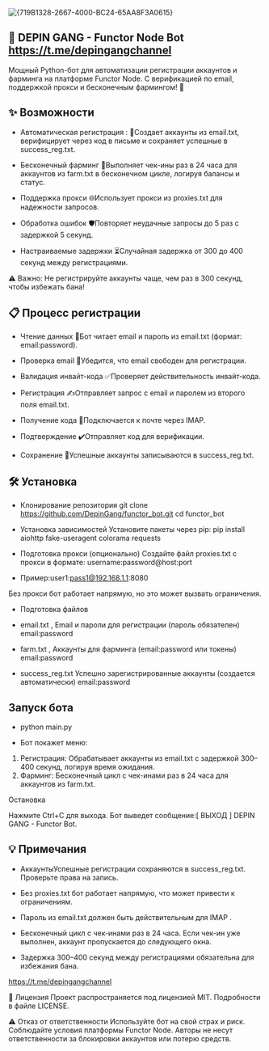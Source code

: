 ![{719B1328-2667-4000-BC24-65AA8F3A0615}](https://github.com/user-attachments/assets/680a7c3e-bf87-4c30-943e-73cbcc28fad7)

🚀 DEPIN GANG - Functor Node Bot    
https://t.me/depingangchannel
---
Мощный Python-бот для автоматизации регистрации аккаунтов и фарминга на платформе Functor Node. С верификацией по email, поддержкой прокси и бесконечным фармингом! 🎉


✨ Возможности
---

- Автоматическая регистрация : 📝Создает аккаунты из email.txt, верифицирует через код в письме и сохраняет успешные в success_reg.txt. 

- Бесконечный фарминг 🔄Выполняет чек-ины раз в 24 часа для аккаунтов из farm.txt в бесконечном цикле, логируя балансы и статус.

- Поддержка прокси 🌐Использует прокси из proxies.txt для надежности запросов.

- Обработка ошибок 🛡️Повторяет неудачные запросы до 5 раз с задержкой 5 секунд.

- Настраиваемые задержки ⏳Случайная задержка от 300 до 400 секунд между регистрациями.



⚠️ Важно: Не регистрируйте аккаунты чаще, чем раз в 300 секунд, чтобы избежать бана!


📋 Процесс регистрации
---

- Чтение данных 📖Бот читает email и пароль из email.txt (формат: email:password).

- Проверка email 🔎Убедится, что email свободен для регистрации.

- Валидация инвайт-кода ✅Проверяет действительность инвайт-кода.

- Регистрация ✍️Отправляет запрос с email и паролем из второго поля email.txt.

- Получение кода 📧Подключается к почте через IMAP.

- Подтверждение ✔️Отправляет код для верификации.

- Сохранение 💾Успешные аккаунты записываются в success_reg.txt.



🛠️ Установка
---
-  Клонирование репозитория
git clone https://github.com/DepinGang/functor_bot.git
cd functor_bot

-  Установка зависимостей
Установите пакеты через pip:
pip install aiohttp fake-useragent colorama requests

-  Подготовка прокси (опционально)
Создайте файл proxies.txt с прокси в формате:
username:password@host:port

- Пример:user1:pass1@192.168.1.1:8080

Без прокси бот работает напрямую, но это может вызвать ограничения.

-  Подготовка файлов

- email.txt , Email и пароли для регистрации (пароль обязателен) email:password
- farm.txt , Аккаунты для фарминга (email:password или токены) email:password 
- success_reg.txt Успешно зарегистрированные аккаунты (создается автоматически) email:password


Запуск бота
---

- python main.py

- Бот покажет меню:

1. Регистрация: Обрабатывает аккаунты из email.txt с задержкой 300–400 секунд, логируя время ожидания.  
2. Фарминг: Бесконечный цикл с чек-инами раз в 24 часа для аккаунтов из farm.txt.


Остановка

Нажмите Ctrl+C для выхода. Бот выведет сообщение:[ ВЫХОД ] DEPIN GANG - Functor Bot.


💡 Примечания
---
- АккаунтыУспешные регистрации сохраняются в success_reg.txt. Проверьте права на запись.

- Без proxies.txt бот работает напрямую, что может привести к ограничениям.

- Пароль из email.txt должен быть действительным для IMAP .

- Бесконечный цикл с чек-инами раз в 24 часа. Если чек-ин уже выполнен, аккаунт пропускается до следующего окна.

- Задержка 300–400 секунд между регистрациями обязательна для избежания бана.






https://t.me/depingangchannel



📜 Лицензия
Проект распространяется под лицензией MIT. Подробности в файле LICENSE.

⚠️ Отказ от ответственности
Используйте бот на свой страх и риск. Соблюдайте условия платформы Functor Node. Авторы не несут ответственности за блокировки аккаунтов или потерю средств.

